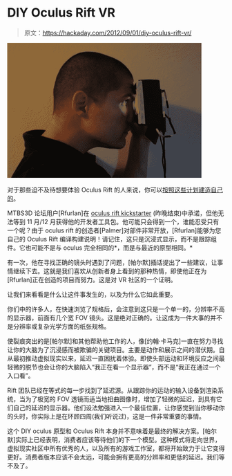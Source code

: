 # DIY Oculus Rift VR

> 原文：<https://hackaday.com/2012/09/01/diy-oculus-rift-vr/>

![](img/001e3718da35a7051340dc14a1ede989.png "diy_oculus_rift_VR")

对于那些迫不及待想要体验 Oculus Rift 的人来说，你可以[按照这些计划建造自己的](http://www.mtbs3d.com/phpBB/viewtopic.php?f=140&t=15247)。

MTBS3D 论坛用户[Rfurlan]在 [oculus rift kickstarter](http://www.kickstarter.com/projects/1523379957/oculus-rift-step-into-the-game) (昨晚结束)中承诺，但他无法等到 11 月/12 月获得他的开发者工具包。他可能只会得到一个，谁能忍受只有一个呢？由于 oculus rift 的创造者[Palmer]对部件非常开放，[Rfurlan]能够为您自己的 Oculus Rift 编译构建说明！请记住，这只是沉浸式显示，而不是跟踪组件。它也可能不是与 oculus 完全相同的*，而是与最近的原型相同。*

有一次，他在寻找正确的镜头时遇到了问题，[帕尔默]插话提出了一些建议，让事情继续下去。这就是我们喜欢从创新者身上看到的那种热情，即使他正在为[Rfurlan]正在创造的项目而努力。这是对 VR 社区的一个证明。

让我们来看看是什么让这件事发生的，以及为什么它如此重要。

你们中的许多人，在快速浏览了规格后，会注意到这只是一个单一的，分辨率不高的显示器，前面有几个宽 FOV 镜头。这是绝对正确的。让这成为一件大事的并不是分辨率或复杂光学方面的纸张规格。

使裂痕突出的是[帕尔默]和其他帮助他工作的人，像[约翰·卡马克]一直在努力寻找让你的大脑为了沉浸感而被欺骗的关键项目。主要是动作和展示之间的潜伏期。自从最初推动虚拟现实以来，延迟一直困扰着体验。即使头部运动和环境反应之间最轻微的脱节也会让你的大脑陷入“我正在看一个显示器”，而不是“我正在通过一个入口看”。

Rift 团队已经在等式的每一步找到了延迟源。从跟踪你的运动的输入设备到渲染系统，当为了极宽的 FOV 透镜而适当地扭曲图像时，增加了轻微的延迟，到具有它们自己的延迟的显示器。他们设法勉强进入一个最佳位置，让你感觉到当你移动你的头时，你实际上是在环顾四周(我们听说过)，这是一件非常重要的事情。

这个 DIY oculus 原型和 Oculus Rift 本身并不意味着是最终的解决方案。[帕尔默]实际上已经表明，消费者应该等待他们的下一个模型。这种模式将走向世界，虚拟现实社区中所有优秀的人，以及所有的游戏工作室，都将开始致力于让它变得更好。消费者版本应该不会太远，可能会拥有更高的分辨率和更低的延迟。我们等不及了。